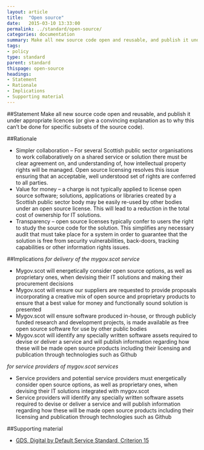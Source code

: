 ```yaml
---
layout: article
title:  "Open source"
date:   2015-03-10 13:33:00
permalink: ../standard/open-source/ 
categories: documentation
summary: Make all new source code open and reusable, and publish it under appropriate licences (or give a convincing explanation as to why this can’t be done for specific subsets of the source code).
tags: 
- policy
type: standard
parent: standard
thispage: open-source
headings:
- Statement
- Rationale
- Implications
- Supporting material
---
```


##Statement
Make all new source code open and reusable, and publish it under appropriate licences (or give a convincing explanation as to why this can’t be done for specific subsets of the source code).

##Rationale
* Simpler collaboration – For several Scottish public sector organisations to work collaboratively on a shared service or solution there must be clear agreement on, and understanding of, how intellectual property rights will be managed. Open source licensing resolves this issue ensuring that an acceptable, well understood set of rights are conferred to all parties.
* Value for money – a charge is not typically applied to license open source software; solutions, applications or libraries created by a Scottish public sector body may be easily re-used by other bodies under an open source license. This will lead to a reduction in the total cost of ownership for IT solutions.
* Transparency – open source licenses typically confer to users the right to study the source code for the solution. This simplifies any necessary audit that must take place for a system in order to guarantee that the solution is free from security vulnerabilities, back-doors, tracking capabilities or other information rights issues.

##Implications
*for delivery of the mygov.scot service*
* Mygov.scot will energetically consider open source options, as well as proprietary ones, when devising their IT solutions and making their procurement decisions
* Mygov.scot will ensure our suppliers are requested to provide proposals incorporating a creative mix of open source and proprietary products to ensure that a best value for money and functionally sound solution is presented
* Mygov.scot will ensure software produced in-house, or through publicly funded research and development projects, is made available as free open source software for use by other public bodies
* Mygov.scot will identify any specially written software assets required to devise or deliver a service and will publish information regarding how these will be made open source products including their licensing and publication through technologies such as Github

*for service providers of mygov.scot services*
* Service providers and potential service providers must energetically consider open source options, as well as proprietary ones, when devising their IT solutions integrated with mygov.scot 
* Service providers will identify any specially written software assets required to devise or deliver a service and will publish information regarding how these will be made open source products including their licensing and publication through technologies such as Github

##Supporting material
- [GDS, Digital by Default Service Standard, Criterion 15](https://www.gov.uk/service-manual/digital-by-default#criterion-15)

